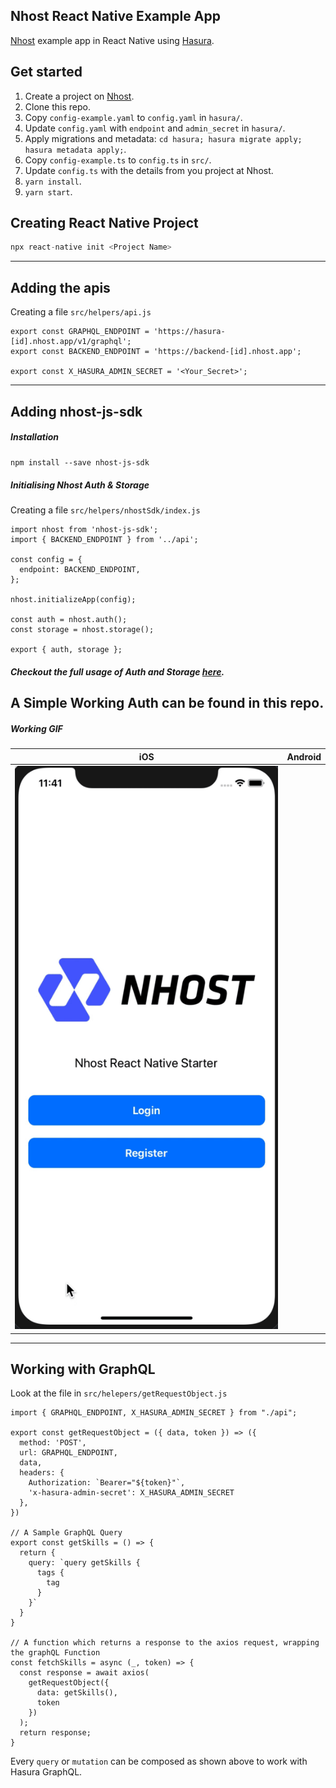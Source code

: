 ## Nhost React Native Example App

[Nhost](https://nhost.io) example app in React Native using [Hasura](https://hasura.io).

## Get started

1. Create a project on [Nhost](https://nhost.io/register).
2. Clone this repo.
3. Copy `config-example.yaml` to `config.yaml` in `hasura/`.
4. Update `config.yaml` with `endpoint` and `admin_secret` in `hasura/`.
5. Apply migrations and metadata: `cd hasura; hasura migrate apply; hasura metadata apply;`.
6. Copy `config-example.ts` to `config.ts` in `src/`.
7. Update `config.ts` with the details from you project at Nhost.
8. `yarn install`.
9. `yarn start`.


## Creating React Native Project

```javascript
npx react-native init <Project Name>
```

---------------------------------------------------------------------------------------------------------------------------
## Adding the apis
Creating a file `src/helpers/api.js`

```
export const GRAPHQL_ENDPOINT = 'https://hasura-[id].nhost.app/v1/graphql';
export const BACKEND_ENDPOINT = 'https://backend-[id].nhost.app';

export const X_HASURA_ADMIN_SECRET = '<Your_Secret>';
```

---------------------------------------------------------------------------------------------------------------------------

## Adding nhost-js-sdk 

##### Installation

`npm install --save nhost-js-sdk`


##### Initialising Nhost Auth & Storage
Creating a file `src/helpers/nhostSdk/index.js`

```
import nhost from 'nhost-js-sdk';
import { BACKEND_ENDPOINT } from '../api';

const config = {
  endpoint: BACKEND_ENDPOINT,
};

nhost.initializeApp(config);

const auth = nhost.auth();
const storage = nhost.storage();

export { auth, storage };

```

##### Checkout the full usage of Auth and Storage [here](https://github.com/nhost/nhost-js-sdk).

## A Simple Working Auth can be found in this repo.

##### Working GIF

| iOS                                          | Android                                      |
|----------------------------------------------|----------------------------------------------|
| ![](nhostExample.gif)                        |                                              |

---------------------------------------------------------------------------------------------------------------------------

## Working with GraphQL

Look at the file in  `src/helepers/getRequestObject.js`

```
import { GRAPHQL_ENDPOINT, X_HASURA_ADMIN_SECRET } from "./api";

export const getRequestObject = ({ data, token }) => ({
  method: 'POST',
  url: GRAPHQL_ENDPOINT,
  data,
  headers: {
    Authorization: `Bearer="${token}"`,
    'x-hasura-admin-secret': X_HASURA_ADMIN_SECRET
  },
})

// A Sample GraphQL Query
export const getSkills = () => {
  return {
    query: `query getSkills {
      tags {
        tag
      }
    }`
  }
}

// A function which returns a response to the axios request, wrapping the graphQL Function 
const fetchSkills = async (_, token) => {
  const response = await axios(
    getRequestObject({
      data: getSkills(),
      token
    })
  );
  return response;
}

```

Every `query` or `mutation` can be composed as shown above to work with Hasura GraphQL. 


